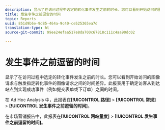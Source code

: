 ```yaml
---
description: 显示了在访问过程中选定的转化事件发生之前的时长。您可以看到开始访问的图像请求与触发指定转化事件的图像请求之间的时间差异。此报表用于确定访客从到达站点到实现成功事件（例如提交表单或下订单）之间的时间。
title: 发生事件之前逗留的时间
topic: Reports
uuid: 851d9b6e-9d85-464a-9c40-ce525365ea7d
translation-type: ht
source-git-commit: 99ee24efaa517e8da700c67818c111c4aa90dc02

---
```



# 发生事件之前逗留的时间

显示了在访问过程中选定的转化事件发生之前的时长。您可以看到开始访问的图像请求与触发指定转化事件的图像请求之间的时间差异。此报表用于确定访客从到达站点到实现成功事件（例如提交表单或下订单）之间的时间。

在 Ad Hoc Analysis 中，此报表在&#x200B;**[!UICONTROL 路径]** > **[!UICONTROL 常规]** > **[!UICONTROL 发生事件之前逗留的时间]**。

在市场营销报告中，此报表在&#x200B;**[!UICONTROL 网站量度]** > **[!UICONTROL 发生事件之前逗留的时间]**。

